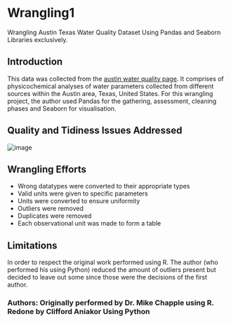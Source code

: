 # Wrangling1
Wrangling Austin Texas Water Quality Dataset Using Pandas and Seaborn Libraries exclusively.

## Introduction
This data was collected from  the [austin water quality page](https://data.austintexas.gov/Environment/Water-Quality-Sampling-Data/5tye-7ray). It comprises of physicochemical analyses of water parameters collected from different sources within the Austin area, Texas, United States. For this wrangling project, the author used Pandas for the gathering, assessment, cleaning phases and Seaborn for visualisation.

## Quality and Tidiness Issues Addressed
![image](https://user-images.githubusercontent.com/85615800/184551297-ba39c496-58a5-49e8-bf1b-1e54360af606.png)

## Wrangling Efforts
- Wrong datatypes were converted to their appropriate types
- Valid units were given to specific parameters
- Units were converted to ensure uniformity
- Outliers were removed
- Duplicates were removed
- Each observational unit was made to form a table

## Limitations
In order to respect the original work performed using R. The author (who performed his using Python) reduced the amount of outliers present but decided to leave out some since those were the decisions of the first author.

### Authors: Originally performed by Dr. Mike Chapple using R. Redone by Clifford Aniakor Using Python
